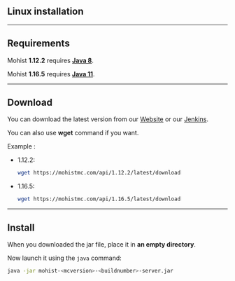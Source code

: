 ## Linux installation

---
Requirements
---

Mohist **1.12.2** requires **[Java 8](https://adoptopenjdk.net/?variant=openjdk8&jvmVariant=hotspot)**.

Mohist **1.16.5** requires **[Java 11](https://adoptopenjdk.net/?variant=openjdk11&jvmVariant=hotspot)**.

---
Download
---

You can download the latest version from our [Website](https://mohistmc.com/download) or our [Jenkins](https://ci.codemc.org/job/MohistMC/).

You can also use **wget** command if you want. 

Example : 
* 1.12.2:
    ```bash
    wget https://mohistmc.com/api/1.12.2/latest/download
    ```
* 1.16.5:
    ```bash
    wget https://mohistmc.com/api/1.16.5/latest/download
    ```
    
---
Install
---

When you downloaded the jar file, place it in **an empty directory**.

Now launch it using the `java` command:

```bash
java -jar mohist-<mcversion>-<buildnumber>-server.jar
```
